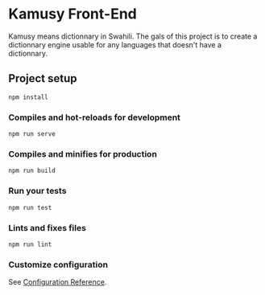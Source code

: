 # Kamusy Front-End
Kamusy means dictionnary in Swahili. The gals of this project is to create a dictionnary engine usable for any languages that doesn't have a dictionnary.

## Project setup
```
npm install
```

### Compiles and hot-reloads for development
```
npm run serve
```

### Compiles and minifies for production
```
npm run build
```

### Run your tests
```
npm run test
```

### Lints and fixes files
```
npm run lint
```

### Customize configuration
See [Configuration Reference](https://cli.vuejs.org/config/).